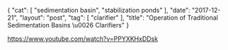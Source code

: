 {
   "cat": [
      "sedimentation basin",
      "stabilization ponds"
   ],
   "date": "2017-12-21",
   "layout": "post",
   "tag": [
      "clarifier"
   ],
   "title": "Operation of Traditional Sedimentation Basins \u0026 Clarifiers"
}

https://www.youtube.com/watch?v=PPYXKHxDDsk